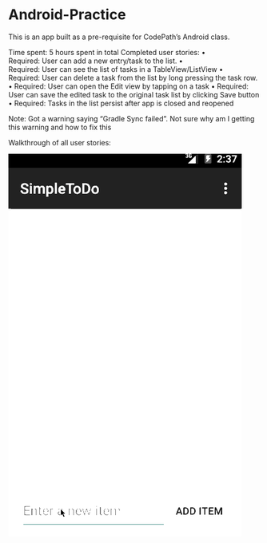 Android-Practice
================

This is an app built as a pre-requisite for CodePath’s Android class.

Time spent: 5 hours spent in total
Completed user stories:
•	
Required: User can add a new entry/task to the list.
•	
Required: User can see the list of tasks in a TableView/ListView
•	
Required: User can delete a task from the list by long pressing the task row.
•	Required: User can open the Edit view by tapping on a task
•	Required: User can save the edited task to the original task list by clicking Save button
•	Required: Tasks in the list persist after app is closed and reopened

Note: Got a warning saying “Gradle Sync failed”. Not sure why am I getting this warning and how to fix this

Walkthrough of all user stories:

![](https://github.com/Vikramjeet-Singh/Android-Practice/blob/master/ToDoList_Walkthrough.gif)